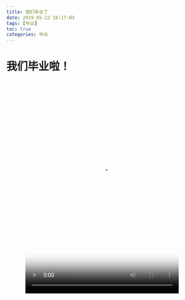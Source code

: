 ```yaml
---
title: 我们毕业了
date: 2019-05-22 16:17:03
tags: [毕业]
toc: true 
categories: 毕业
---
```

# 我们毕业啦！

<video class="player" src="http://v3-dy-z.ixigua.com/1da8eb17cda73fe7b00c52d5891915cf/5ce51413/video/m/2204db564c97d5d4fcd9113ec1e044c3e661162278f10000384f4230de63/?rc=M2lwcnk8b2lqbTMzPGkzM0ApQHRoaGR1KUY3PDw6MzQzMzM0NDUzNDVvQGg2dilAZzN3KUBmM3UpcHpiczFoMXB6QCk1NGQ2ZS5oZ2RyMmZfLS0zLS9zcy1vI2p0OmkyMi8zLTU1LS4yNjMvMjYtOiNvIzphLW8jOmAtcCM6YGJiXmZeX3RiYl5gNS46" poster="https://p1.pstatp.com/large/256c6000a5e2b41ce41f3.jpg" type="video/mp4" controls="controls" style="width: 80%;height:560px; padding: 0 10%;"></video>